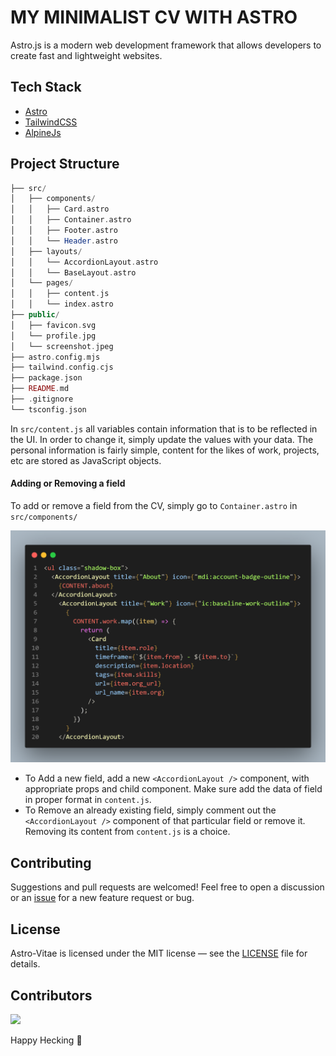 # MY MINIMALIST CV WITH ASTRO

Astro.js is a modern web development framework that allows developers to create fast and lightweight websites.

## Tech Stack

- [Astro](https://astro.build)
- [TailwindCSS](https://tailwindcss.com/)
- [AlpineJs](https://alpinejs.dev/)

## Project Structure

```php
├── src/
│   ├── components/
│   │   ├── Card.astro
│   │   ├── Container.astro
│   │   ├── Footer.astro
│   │   └── Header.astro
│   ├── layouts/
│   │   └── AccordionLayout.astro
│   │   └── BaseLayout.astro
│   └── pages/
│   │   ├── content.js
│   │   └── index.astro
├── public/
│   ├── favicon.svg
│   └── profile.jpg
│   └── screenshot.jpeg
├── astro.config.mjs
├── tailwind.config.cjs
├── package.json
├── README.md
├── .gitignore
└── tsconfig.json
```

In `src/content.js` all variables contain information that is to be reflected in the UI. In order to change it, simply update the values with your data. The personal information is fairly simple, content for the likes of work, projects, etc are stored as JavaScript objects.

#### Adding or Removing a field

To add or remove a field from the CV, simply go to `Container.astro` in `src/components/`

![Accordion_code](public/accordion_code.png)

- To Add a new field, add a new `<AccordionLayout />` component, with appropriate props and child component. Make sure add the data of field in proper format in `content.js`.
- To Remove an already existing field, simply comment out the `<AccordionLayout />` component of that particular field or remove it. Removing its content from `content.js` is a choice.

## Contributing

Suggestions and pull requests are welcomed! Feel free to open a discussion or an [issue](https://github.com/uskhokhar/astro-vitae/issues) for a new feature request or bug.

## License

Astro-Vitae is licensed under the MIT license — see the [LICENSE](https://github.com/uskhokhar/astro-vitae/blob/main/LICENSE) file for details.

## Contributors

<a href="https://github.com/uskhokhar/astro-vitae/graphs/contributors">
  <img src="https://contrib.rocks/image?repo=uskhokhar/astro-vitae" />
</a>

Happy Hecking 🙌 
